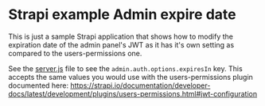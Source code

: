 # Strapi example Admin expire date

This is just a sample Strapi application that shows how to modify the expiration date of the admin panel's JWT as it has it's own setting as compared to the users-permissions one.

See the [server.js](./config/server.js) file to see the `admin.auth.options.expiresIn` key. This accepts the same values you would use with the users-permissions plugin documented here: https://strapi.io/documentation/developer-docs/latest/development/plugins/users-permissions.html#jwt-configuration
